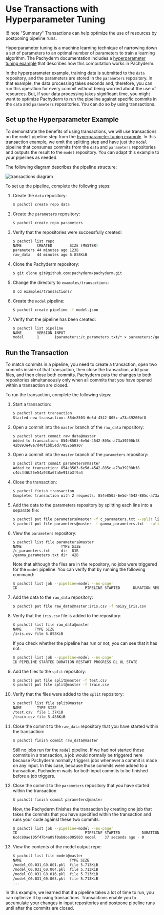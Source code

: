 # Use Transactions with Hyperparameter Tuning

!!! note "Summary"
    Transactions can help optimize the use of resources
    by postponing pipeline runs.

Hyperparameter tuning is a machine learning technique
of narrowing down a set of parameters to
an optimal number of parameters to train a learning
algorithm. The Pachyderm documentation includes a
[hyperparameter tuning example](https://github.com/pachyderm/pachyderm/tree/master/examples/ml/hyperparameter)
that describes how this computation works in Pachyderm.

In the hyperparameter example, training data is submitted
to the `data` repository, and the parameters are stored
in the `parameters` repository. In that example, the
data processing takes seconds and, therefore, you can
run this operation for every commit without being worried
about the use of resources. But, if your
data processing takes significant time,
you might want to optimize Pachyderm to run the pipeline against
specific commits in the `data` and `parameters` repositories.
You can do so by using transactions.

## Set up the Hyperparameter Example

To demonstrate the benefits of using transactions, we
will use transactions on the `model` pipeline step from the
[hyperparameter tuning example](https://github.com/pachyderm/pachyderm/tree/master/examples/ml/hyperparameter).
In this transaction example, we omit the splitting step and
have just the `model` pipeline that consumes commits from
the `data` and `parameters` repositories and outputs the
result to the `model` repository. You can adapt this example
to your pipelines as needed.

The following diagram describes the pipeline structure:

![transactions diagram](../../assets/images/d_transactions_hyperparameter.svg)

To set up the pipeline, complete the following steps:

1. Create the `data` repository:

   ```bash
   $ pachctl create repo data
   ```

1. Create the `parameters` repository:

   ```bash
   $ pachctl create repo parameters
   ```

1. Verify that the repositories were successfully created:

   ```bash
   $ pachctl list repo
   NAME       CREATED        SIZE (MASTER)
   parameters 44 minutes ago 123B
   raw_data   44 minutes ago 6.858KiB
   ```

1. Clone the Pachyderm repository:

   ```bash
   $ git clone git@github.com:pachyderm/pachyderm.git
   ```

1. Change the directory to `examples/transactions`:

   ```bash
   $ cd examples/transactions/
   ```

1. Create the `model` pipeline:

   ```bash
   $ pachctl create pipeline -f model.json
   ```

1. Verify that the pipeline has been created:

   ```bash
   $ pachctl list pipeline
   NAME       VERSION INPUT                                                                                      CREATED        STATE / LAST JOB
   model      1       (parameters:/c_parameters.txt/* ⨯ parameters:/gamma_parameters.txt/* ⨯ raw_data:/iris.csv) 12 seconds ago running / starting
   ```

## Run the Transaction

To match commits in a pipeline, you need to create
a transaction, open two commits inside of that transaction,
then close the transaction, add your files, and then close both
commits. Pachyderm puts the changes to both repositories simultaneously
only when all commits that you have opened within a transaction are
closed.

To run the transaction, complete the following steps:

1. Start a transaction:

   ```bash
   $ pachctl start transaction
   Started new transaction: 854e8503-6e5d-4542-805c-a73a39200bf8
   ```

1. Open a commit into the `master` branch of the `raw_data` repository:

   ```bash
   $ pachctl start commit raw_data@master
   Added to transaction: 854e8503-6e5d-4542-805c-a73a39200bf8
   42b893e48e7d40f1bb5ed770526a9a07
   ```

1. Open a commit into the `master` branch of the `parameters` repository:

   ```bash
   $ pachctl start commit parameters@master
   Added to transaction: 854e8503-6e5d-4542-805c-a73a39200bf8
   c4dc446b25e54a938a67a5e913b3f9a4
   ```

1. Close the transaction:

   ```bash
   $ pachctl finish transaction
   Completed transaction with 2 requests: 854e8503-6e5d-4542-805c-a73a39200bf8
   ```

1. Add the data to the parameters repository by splitting each line
   into a separate file:

   ```bash
   $ pachctl put file parameters@master -f c_parameters.txt --split line --target-file-datums 1
   $ pachctl put file parameters@master -f gamma_parameters.txt --split line --target-file-datums 1
   ```

1. View the `parameters` repository:

   ```bah
   $ pachctl list file parameters@master
   NAME                  TYPE SIZE
   /c_parameters.txt     dir  81B
   /gamma_parameters.txt dir  42B
   ```

   Note that although the files are in the repository, no jobs were
   triggered for the `model` pipeline. You can verify that by running
   the following command:

   ```bash
   $ pachctl list job --pipeline=model --no-pager
   ID                               PIPELINE STARTED      DURATION RESTART PROGRESS  DL UL STATE
   ```

1. Add the data to the `raw_data` repository:

   ```bash
   $ pachctl put file raw_data@master:iris.csv -f noisy_iris.csv
   ```

1. Verify that the `iris.csv` file is added to the repository:

   ```bash
   $ pachctl list file raw_data@master
   NAME      TYPE SIZE
   /iris.csv file 6.858KiB
   ```

   If you check whether the pipeline has run or not, you
   can see that it has not:

   ```bash
   $ pachctl list job --pipeline=model --no-pager
   ID PIPELINE STARTED DURATION RESTART PROGRESS DL UL STATE
   ```

1. Add the files to the `split` repository:

   ```bash
   $ pachctl put file split@master -f test.csv
   $ pachctl put file split@master -f train.csv
   ```

1. Verify that the files were added to the `split` repository:

   ```bash
   $ pachctl list file split@master
   NAME       TYPE SIZE
   /test.csv  file 1.37KiB
   /train.csv file 5.488KiB
   ```

1. Close the commit to the `raw_data` repository that you have
   started within the transaction:

   ```bash
   $ pachctl finish commit raw_data@master
   ```

   Still no jobs run for the `model` pipeline. If we had not
   started those commits in a transaction, a job would normally
   be triggered here because Pachyderm normally triggers jobs
   whenever a commit is made on any input. In this case, because
   those commits were added to a transaction, Pachyderm waits
   for both input commits to be finished before a job triggers.

1. Close the commit to the `parameters` repository that you have
   started within the transaction:

   ```bash
   $ pachctl finish commit parameters@master
   ```

   Now, the Pachyderm finishes the transaction by creating one
   job that takes the commits that you have specified within the
   transaction and runs your code against these two commits:

   ```bash
   $ pachctl list job --pipeline=model --no-pager
   ID                               PIPELINE STARTED          DURATION    RESTART  PROGRESS  DL       UL      STATE
   6cdc80ae105f47b4a09f0ab8ce005003 model    37 seconds ago - 0           21 + 0 / 77        115.5KiB 62.2KiB running
   ```

1. View the contents of the model output repo:

   ```bash
   $ pachctl list file model@master
   NAME                      TYPE SIZE
   /model_C0.031_G0.001.pkl  file 5.713KiB
   /model_C0.031_G0.004.pkl  file 5.713KiB
   /model_C0.031_G0.016.pkl  file 5.713KiB
   /model_C0.031_G0.063.pkl  file 5.713KiB
   ...
   ```

In this example, we learned that if a pipeline
takes a lot of time to run, you can optimize it by using
transactions. Transactions enable you to accumulate your
changes in input repositories and postpone pipeline runs
until after the commits are closed.
